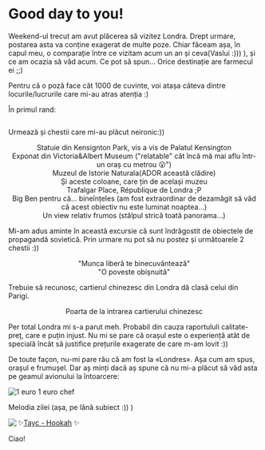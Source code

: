 # Good day to you!


Weekend-ul trecut am avut plăcerea să vizitez Londra. Drept urmare, postarea asta va conține exagerat de multe poze.
Chiar făceam așa, în capul meu,  o comparație între ce vizitam acum un an și ceva(Vaslui :))) ), și ce am ocazia să văd acum. Ce pot să spun...
Orice destinație are farmecul ei ;;)

Pentru că o poză face cât 1000 de cuvinte, voi atașa câteva dintre locurile/lucrurile care mi-au atras atenția :)

În primul rand:

<img src="images/luton.jpeg" alt="">

Urmează și chestii care mi-au plăcut neironic:))

<img src="images/statue.jpeg" alt="">
<center>Statuie din Kensignton Park, vis a vis de Palatul Kensington</center>


<img src="images/metro.jpeg" alt="">
<center>Exponat din Victoria&Albert Museum ("relatable" cât încă mă mai aflu într-un oraș cu metrou 😮")</center>

<img src="images/min.jpeg" alt="">
<center>Muzeul de Istorie Naturala(ADOR această clădire)</center>

<img src="images/coloane.jpeg" alt="">
<center>Și aceste coloane, care țin de același muzeu</center>

<img src="images/trafalgar.jpeg" alt="">
<center>Trafalgar Place, République de Londra ;P</center>

<img src="images/bigben.jpeg" alt="">
<center>Big Ben pentru că... bineînțeles (am fost extraordinar de dezamăgit să văd că acest obiectiv nu este luminat noaptea...)</center>

<img src="images/nice.jpeg" alt="">
<center>Un view relativ frumos (stâlpul strică toată panorama...)</center>

Mi-am adus aminte în această excursie că sunt îndrăgostit de obiectele de propagandă sovietică. Prin urmare nu pot să nu
postez și următoarele 2 chestii :))

<img src="images/prop1.jpeg" alt="">
<center>"Munca liberă te binecuvântează"</center>

<img src="images/afis.jpeg" alt="">
<center>"O poveste obișnuită"</center>

Trebuie să recunosc, cartierul chinezesc din Londra dă clasă celui din Parigi.
<img src="images/chinezesc.jpeg" alt="">
<center>Poarta de la intrarea cartierului chinezesc</center>

Per total Londra mi s-a parut meh. Probabil din cauza raportululi calitate-preț, care e puțin injust.
Nu mi se pare că orașul este o experiență atât de specială încât să justifice prețurile exagerate de care m-am lovit :))

De toute façon, nu-mi pare rău că am fost la «Londres». Așa cum am spus, orașul e frumușel. Dar aș minți dacă aș spune că nu mi-a plăcut să văd asta pe geamul avionului la întoarcere:

<img src="images/1euro.jpeg" alt="1 euro 1 euro chef">

Melodia zilei (așa, pe lână subiect :)) )
<p><img src="images/music.gif" align="left">  ✨<a href="https://www.youtube.com/watch?v=uziV7sqpqCM">Tayc - Hookah</a> ✨</p>

Ciao!
